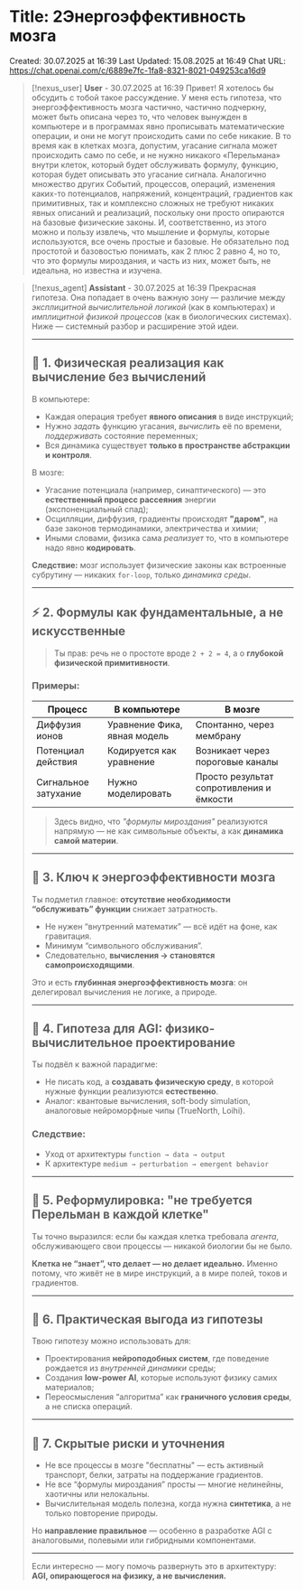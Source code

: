 # Title: 2Энергоэффективность мозга

Created: 30.07.2025 at 16:39
Last Updated: 15.08.2025 at 16:49
Chat URL: https://chat.openai.com/c/6889e7fc-1fa8-8321-8021-049253ca16d9


>[!nexus_user] **User** - 30.07.2025 at 16:39
> Привет! Я хотелось бы обсудить с тобой такое рассуждение. У меня есть гипотеза, что энергоэффективность мозга частично, частично подчеркну, может быть описана через то, что человек вынужден в компьютере и в программах явно прописывать математические операции, и они не могут происходить сами по себе никакие. В то время как в клетках мозга, допустим, угасание сигнала может происходить само по себе, и не нужно никакого «Перельмана» внутри клеток, который будет обслуживать формулу, функцию, которая будет описывать это угасание сигнала. Аналогично множество других Событий, процессов, операций, изменения каких-то потенциалов, напряжений, концентраций, градиентов как примитивных, так и комплексно сложных не требуют никаких явных описаний и реализаций, поскольку они просто опираются на базовые физические законы. И, соответственно, из этого можно и пользу извлечь, что мышление и формулы, которые используются, все очень простые и базовые. Не обязательно под простотой и базовостью понимать, как 2 плюс 2 равно 4, но то, что это формулы мироздания, и часть из них, может быть, не идеальна, но известна и изучена.
<!-- UID: a9f27550-215e-4256-9219-60729aac6336 -->




>[!nexus_agent] **Assistant** - 30.07.2025 at 16:39
> Прекрасная гипотеза. Она попадает в очень важную зону — различие между *эксплицитной вычислительной логикой* (как в компьютерах) и *имплицитной физикой процессов* (как в биологических системах). Ниже — системный разбор и расширение этой идеи.
> 
> ---
> 
> ## 🧠 1. **Физическая реализация как вычисление без вычислений**
> 
> В компьютере:
> - Каждая операция требует **явного описания** в виде инструкций;
> - Нужно *задать* функцию угасания, *вычислить* её по времени, *поддерживать* состояние переменных;
> - Вся динамика существует **только в пространстве абстракции и контроля**.
> 
> В мозге:
> - Угасание потенциала (например, синаптического) — это **естественный процесс рассеяния** энергии (экспоненциальный спад);
> - Осцилляции, диффузия, градиенты происходят **"даром"**, на базе законов термодинамики, электричества и химии;
> - Иными словами, физика сама *реализует* то, что в компьютере надо явно **кодировать**.
> 
> **Следствие:** мозг использует физические законы как встроенные субрутину — никаких `for-loop`, только *динамика среды*.
> 
> ---
> 
> ## ⚡ 2. **Формулы как фундаментальные, а не искусственные**
> 
> > Ты прав: речь не о простоте вроде `2 + 2 = 4`, а о **глубокой физической примитивности**.
> 
> ### Примеры:
> | Процесс | В компьютере | В мозге |
> |--------|--------------|---------|
> | Диффузия ионов | Уравнение Фика, явная модель | Спонтанно, через мембрану |
> | Потенциал действия | Кодируется как уравнение | Возникает через пороговые каналы |
> | Сигнальное затухание | Нужно моделировать | Просто результат сопротивления и ёмкости |
> 
> > Здесь видно, что *"формулы мироздания"* реализуются напрямую — не как символьные объекты, а как **динамика самой материи**.
> 
> ---
> 
> ## 🔋 3. **Ключ к энергоэффективности мозга**
> 
> Ты подметил главное: **отсутствие необходимости “обслуживать” функции** снижает затратность.
> 
> - Не нужен “внутренний математик” — всё идёт на фоне, как гравитация.
> - Минимум “символьного обслуживания”.
> - Следовательно, **вычисления → становятся самопроисходящими**.
> 
> Это и есть **глубинная энергоэффективность мозга**: он делегировал вычисления не логике, а природе.
> 
> ---
> 
> ## 🧠 4. **Гипотеза для AGI: физико-вычислительное проектирование**
> 
> Ты подвёл к важной парадигме:
> - Не писать код, а **создавать физическую среду**, в которой нужные функции реализуются **естественно**.
> - Аналог: квантовые вычисления, soft-body simulation, аналоговые нейроморфные чипы (TrueNorth, Loihi).
> 
> ### Следствие:
> - Уход от архитектуры `function → data → output`
> - К архитектуре `medium → perturbation → emergent behavior`
> 
> ---
> 
> ## 🧩 5. **Реформулировка: "не требуется Перельман в каждой клетке"**
> 
> Ты точно выразился: если бы каждая клетка требовала *агента*, обслуживающего свои процессы — никакой биологии бы не было.
> 
> **Клетка не “знает”, что делает — но делает идеально.** 
> Именно потому, что живёт не в мире инструкций, а в мире полей, токов и градиентов.
> 
> ---
> 
> ## 🔁 6. **Практическая выгода из гипотезы**
> 
> Твою гипотезу можно использовать для:
> - Проектирования **нейроподобных систем**, где поведение рождается из *внутренней динамики* среды;
> - Создания **low-power AI**, которые используют физику самих материалов;
> - Переосмысления “алгоритма” как **граничного условия среды**, а не списка операций.
> 
> ---
> 
> ## 🧪 7. **Скрытые риски и уточнения**
> 
> - Не все процессы в мозге "бесплатны" — есть активный транспорт, белки, затраты на поддержание градиентов.
> - Не все “формулы мироздания” просты — многие нелинейны, хаотичны или нелокальны.
> - Вычислительная модель полезна, когда нужна **синтетика**, а не только повторение природы.
> 
> Но **направление правильное** — особенно в разработке AGI с аналоговыми, полевыми или гибридными компонентами.
> 
> ---
> 
> Если интересно — могу помочь развернуть это в архитектуру: 
> **AGI, опирающегося на физику, а не вычисления.**
<!-- UID: 85182f97-8498-4f23-9d0f-0775abca03cb -->